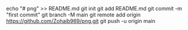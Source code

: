 echo "# png" >> README.md
git init
git add README.md
git commit -m "first commit"
git branch -M main
git remote add origin https://github.com/Zohaib969/png.git
git push -u origin main
